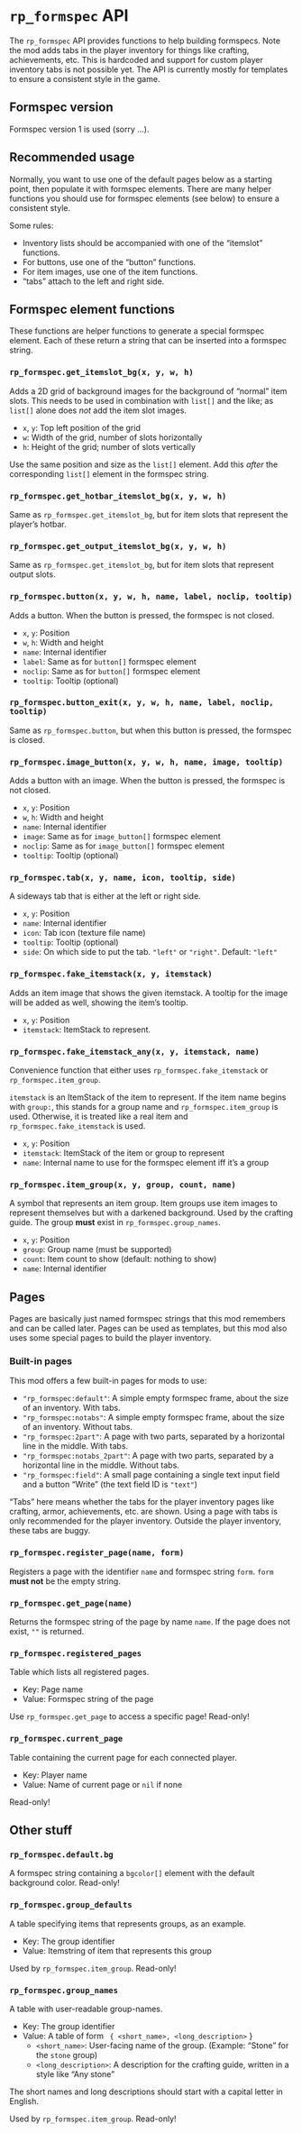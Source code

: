 # `rp_formspec` API

The `rp_formspec` API provides functions to help building formspecs.
Note the mod adds tabs in the player inventory for things like
crafting, achievements, etc. This is hardcoded and support for
custom player inventory tabs is not possible yet.
The API is currently mostly for templates to ensure a consistent style
in the game.

## Formspec version

Formspec version 1 is used (sorry …).

## Recommended usage

Normally, you want to use one of the default pages below as a starting point,
then populate it with formspec elements. There are many helper functions
you should use for formspec elements (see below) to ensure a consistent
style.

Some rules:

* Inventory lists should be accompanied with one of the “itemslot” functions.
* For buttons, use one of the “button” functions.
* For item images, use one of the item functions.
* “tabs” attach to the left and right side.

## Formspec element functions

These functions are helper functions to generate a special formspec element.
Each of these return a string that can be inserted into a formspec string.

### `rp_formspec.get_itemslot_bg(x, y, w, h)`

Adds a 2D grid of background images for the background of
“normal” item slots. This needs to be used in combination
with `list[]` and the like; as `list[]` alone does *not*
add the item slot images.

* `x`, `y`: Top left position of the grid
* `w`: Width of the grid, number of slots horizontally
* `h`: Height of the grid; number of slots vertically

Use the same position and size as the `list[]` element.
Add this *after* the corresponding `list[]` element
in the formspec string.



### `rp_formspec.get_hotbar_itemslot_bg(x, y, w, h)`

Same as `rp_formspec.get_itemslot_bg`, but for item slots
that represent the player’s hotbar.



### `rp_formspec.get_output_itemslot_bg(x, y, w, h)`

Same as `rp_formspec.get_itemslot_bg`, but for item slots
that represent output slots.



### `rp_formspec.button(x, y, w, h, name, label, noclip, tooltip)`

Adds a button. When the button is pressed, the formspec
is not closed.

* `x`, `y`: Position
* `w`, `h`: Width and height
* `name`: Internal identifier
* `label`: Same as for `button[]` formspec element
* `noclip`: Same as for `button[]` formspec element
* `tooltip`: Tooltip (optional)



### `rp_formspec.button_exit(x, y, w, h, name, label, noclip, tooltip)`

Same as `rp_formspec.button`, but when this button is pressed,
the formspec is closed.



### `rp_formspec.image_button(x, y, w, h, name, image, tooltip)`

Adds a button with an image. When the button is pressed,
the formspec is not closed.

* `x`, `y`: Position
* `w`, `h`: Width and height
* `name`: Internal identifier
* `image`: Same as for `image_button[]` formspec element
* `noclip`: Same as for `image_button[]` formspec element
* `tooltip`: Tooltip (optional)



### `rp_formspec.tab(x, y, name, icon, tooltip, side)`

A sideways tab that is either at the left or right side.

* `x`, `y`: Position
* `name`: Internal identifier
* `icon`: Tab icon (texture file name)
* `tooltip`: Tooltip (optional)
* `side`: On which side to put the tab. `"left"` or `"right"`. Default: `"left"`



### `rp_formspec.fake_itemstack(x, y, itemstack)`

Adds an item image that shows the given itemstack.
A tooltip for the image will be added as well, showing
the item’s tooltip.

* `x`, `y`: Position
* `itemstack`: ItemStack to represent.



### `rp_formspec.fake_itemstack_any(x, y, itemstack, name)`

Convenience function that either uses `rp_formspec.fake_itemstack` or
`rp_formspec.item_group`.

`itemstack` is an ItemStack of the item to represent. If the item name
begins with `group:`, this stands for a group name and `rp_formspec.item_group`
is used. Otherwise, it is treated like a real item and `rp_formspec.fake_itemstack`
is used.

* `x`, `y`: Position
* `itemstack`: ItemStack of the item or group to represent
* `name`: Internal name to use for the formspec element iff it’s a group



### `rp_formspec.item_group(x, y, group, count, name)`

A symbol that represents an item group. Item groups use item images
to represent themselves but with a darkened background. Used by
the crafting guide. The group **must** exist in `rp_formspec.group_names`.

* `x`, `y`: Position
* `group`: Group name (must be supported)
* `count`: Item count to show (default: nothing to show)
* `name`: Internal identifier



## Pages

Pages are basically just named formspec strings that this mod remembers
and can be called later.
Pages can be used as templates, but this mod also uses some special
pages to build the player inventory.

### Built-in pages

This mod offers a few built-in pages for mods to use:

* `"rp_formspec:default"`: A simple empty formspec frame, about the size of an inventory. With tabs.
* `"rp_formspec:notabs"`: A simple empty formspec frame, about the size of an inventory. Without tabs.
* `"rp_formspec:2part"`: A page with two parts, separated by a horizontal line in the middle. With tabs.
* `"rp_formspec:notabs_2part"`: A page with two parts, separated by a horizontal line in the middle. Without tabs.
* `"rp_formspec:field"`: A small page containing a single text input field and a button “Write” (the text field ID is `"text"`)

“Tabs” here means whether the tabs for the player inventory pages like crafting, armor, achievements, etc.
are shown. Using a page with tabs is only recommended for the player inventory. Outside the
player inventory, these tabs are buggy.



### `rp_formspec.register_page(name, form)`

Registers a page with the identifier `name` and formspec string `form`.
`form` **must not** be the empty string.



### `rp_formspec.get_page(name)`

Returns the formspec string of the page by name `name`.
If the page does not exist, `""` is returned.



### `rp_formspec.registered_pages`

Table which lists all registered pages.

* Key: Page name
* Value: Formspec string of the page

Use `rp_formspec.get_page` to access a specific page! Read-only!



### `rp_formspec.current_page`

Table containing the current page for each connected player.

* Key: Player name
* Value: Name of current page or `nil` if none

Read-only!

## Other stuff

### `rp_formspec.default.bg`

A formspec string containing a `bgcolor[]` element with the default background color.
Read-only!



### `rp_formspec.group_defaults`

A table specifying items that represents groups, as an example.

* Key: The group identifier
* Value: Itemstring of item that represents this group

Used by `rp_formspec.item_group`. Read-only!



### `rp_formspec.group_names`

A table with user-readable group-names.

* Key: The group identifier
* Value: A table of form ` { <short_name>, <long_description>` }
    * `<short_name>`: User-facing name of the group. (Example: “Stone” for the `stone` group)
    * `<long_description>`: A description for the crafting guide, written in a style like “Any stone”

The short names and long descriptions should start with a capital letter in English.

Used by `rp_formspec.item_group`. Read-only!
